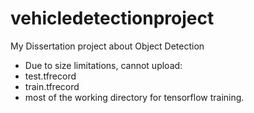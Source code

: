 # vehicledetectionproject
My Dissertation project about Object Detection

- Due to size limitations,  cannot upload:
 - test.tfrecord
 - train.tfrecord
 - most of the working directory for tensorflow training.
